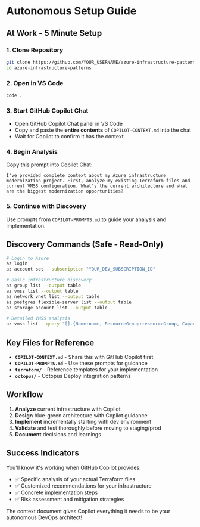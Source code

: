 # Autonomous Setup Guide

## At Work - 5 Minute Setup

### 1. Clone Repository
```bash
git clone https://github.com/YOUR_USERNAME/azure-infrastructure-patterns.git
cd azure-infrastructure-patterns
```

### 2. Open in VS Code
```bash
code .
```

### 3. Start GitHub Copilot Chat
- Open GitHub Copilot Chat panel in VS Code
- Copy and paste the **entire contents** of `COPILOT-CONTEXT.md` into the chat
- Wait for Copilot to confirm it has the context

### 4. Begin Analysis
Copy this prompt into Copilot Chat:
```
I've provided complete context about my Azure infrastructure modernization project. First, analyze my existing Terraform files and current VMSS configuration. What's the current architecture and what are the biggest modernization opportunities?
```

### 5. Continue with Discovery
Use prompts from `COPILOT-PROMPTS.md` to guide your analysis and implementation.

## Discovery Commands (Safe - Read-Only)

```bash
# Login to Azure
az login
az account set --subscription "YOUR_DEV_SUBSCRIPTION_ID"

# Basic infrastructure discovery
az group list --output table
az vmss list --output table
az network vnet list --output table
az postgres flexible-server list --output table
az storage account list --output table

# Detailed VMSS analysis
az vmss list --query "[].{Name:name, ResourceGroup:resourceGroup, Capacity:sku.capacity, Size:sku.name}" --output table
```

## Key Files for Reference

- **`COPILOT-CONTEXT.md`** - Share this with GitHub Copilot first
- **`COPILOT-PROMPTS.md`** - Use these prompts for guidance
- **`terraform/`** - Reference templates for your implementation
- **`octopus/`** - Octopus Deploy integration patterns

## Workflow

1. **Analyze** current infrastructure with Copilot
2. **Design** blue-green architecture with Copilot guidance  
3. **Implement** incrementally starting with dev environment
4. **Validate** and test thoroughly before moving to staging/prod
5. **Document** decisions and learnings

## Success Indicators

You'll know it's working when GitHub Copilot provides:
- ✅ Specific analysis of your actual Terraform files
- ✅ Customized recommendations for your infrastructure
- ✅ Concrete implementation steps
- ✅ Risk assessment and mitigation strategies

The context document gives Copilot everything it needs to be your autonomous DevOps architect!
